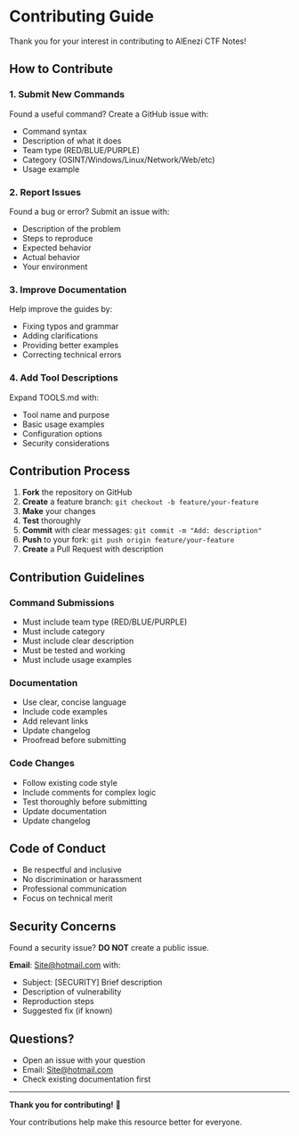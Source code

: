 # Contributing Guide

Thank you for your interest in contributing to AlEnezi CTF Notes!

## How to Contribute

### 1. Submit New Commands

Found a useful command? Create a GitHub issue with:
- Command syntax
- Description of what it does
- Team type (RED/BLUE/PURPLE)
- Category (OSINT/Windows/Linux/Network/Web/etc)
- Usage example

### 2. Report Issues

Found a bug or error? Submit an issue with:
- Description of the problem
- Steps to reproduce
- Expected behavior
- Actual behavior
- Your environment

### 3. Improve Documentation

Help improve the guides by:
- Fixing typos and grammar
- Adding clarifications
- Providing better examples
- Correcting technical errors

### 4. Add Tool Descriptions

Expand TOOLS.md with:
- Tool name and purpose
- Basic usage examples
- Configuration options
- Security considerations

## Contribution Process

1. **Fork** the repository on GitHub
2. **Create** a feature branch: `git checkout -b feature/your-feature`
3. **Make** your changes
4. **Test** thoroughly
5. **Commit** with clear messages: `git commit -m "Add: description"`
6. **Push** to your fork: `git push origin feature/your-feature`
7. **Create** a Pull Request with description

## Contribution Guidelines

### Command Submissions

- Must include team type (RED/BLUE/PURPLE)
- Must include category
- Must include clear description
- Must be tested and working
- Must include usage examples

### Documentation

- Use clear, concise language
- Include code examples
- Add relevant links
- Update changelog
- Proofread before submitting

### Code Changes

- Follow existing code style
- Include comments for complex logic
- Test thoroughly before submitting
- Update documentation
- Update changelog

## Code of Conduct

- Be respectful and inclusive
- No discrimination or harassment
- Professional communication
- Focus on technical merit

## Security Concerns

Found a security issue? **DO NOT** create a public issue.

**Email**: Site@hotmail.com with:
- Subject: [SECURITY] Brief description
- Description of vulnerability
- Reproduction steps
- Suggested fix (if known)

## Questions?

- Open an issue with your question
- Email: Site@hotmail.com
- Check existing documentation first

---

**Thank you for contributing!** 🙏

Your contributions help make this resource better for everyone.
